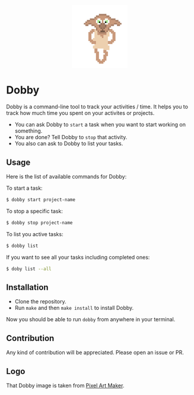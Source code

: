 <div align="center">
  <img src="./logo.png" width="150" alt="react loves typescript">
</div>

# Dobby

Dobby is a command-line tool to track your activities / time. It helps you to track how much time you spent on your activites or projects.

- You can ask Dobby to `start` a task when you want to start working on something.
- You are done? Tell Dobby to `stop` that activity.
- You also can ask to Dobby to list your tasks.

## Usage

Here is the list of available commands for Dobby:

To start a task:

```bash
$ dobby start project-name
```

To stop a specific task:

```bash
$ dobby stop project-name
```

To list you active tasks:

```bash
$ dobby list
```

If you want to see all your tasks including completed ones:

```bash
$ doby list --all
```

## Installation

- Clone the repository.
- Run `make` and then `make install` to install Dobby.

Now you should be able to run `dobby` from anywhere in your terminal.

## Contribution

Any kind of contribution will be appreciated. Please open an issue or PR.

## Logo

That Dobby image is taken from [Pixel Art Maker](http://pixelartmaker.com).

